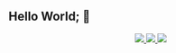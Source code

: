 
## Hello World; :wave:
<div align="center">
  <a href="https://www.linkedin.com/in/nobyte/" target="_blank">
    <img src="https://img.shields.io/badge/-Linkedin-blue?style=for-the-badge&logo=linkedin&logoColor=white" target="_blank">
  </a>
  <a href="mailto:nobyte_dev@hotmail.com" target="_blank">
    <img src="https://img.shields.io/badge/-contato-blue?style=for-the-badge&logo=microsoftoutlook&logoColor=white" target="_blank">
  </a>
  <a href="https://pt.stackoverflow.com/users/316320/nobyte-dev" target="_blank">
    <img src="https://img.shields.io/badge/-Stackoverflow-blue?style=for-the-badge&logo=stackoverflow&logoColor=white" target="_blank">
  </a>
</div>
